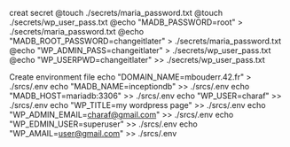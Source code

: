 

  creat secret
	@touch ./secrets/maria_password.txt
	@touch ./secrets/wp_user_pass.txt
	@echo "MADB_PASSWORD=root" > ./secrets/maria_password.txt
	@echo "MADB_ROOT_PASSWORD=changeitlater" > ./secrets/maria_password.txt
	@echo "WP_ADMIN_PASS=changeitlater" > ./secrets/wp_user_pass.txt
	@echo "WP_USERPWD=changeitlater" >> ./secrets/wp_user_pass.txt
  
  Create environment file
	echo "DOMAIN_NAME=mbouderr.42.fr" > ./srcs/.env
	echo "MADB_NAME=inceptiondb" >> ./srcs/.env
	echo "MADB_HOST=mariadb:3306" >> ./srcs/.env
	echo "WP_USER=charaf" >> ./srcs/.env
	echo "WP_TITLE=my wordpress page" >> ./srcs/.env
	echo "WP_ADMIN_EMAIL=charaf@gmail.com" >> ./srcs/.env
	echo "WP_EDMIN_USER=superuser" >> ./srcs/.env
	echo "WP_AMAIL=user@gmail.com" >> ./srcs/.env
